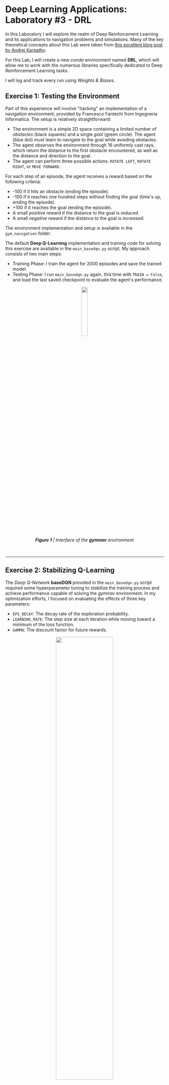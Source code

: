 # Deep Learning Applications: Laboratory #3 - DRL

In this Laboratory I will explore the realm of Deep Reinforcement Learning and its applications to navigation problems and simulations. Many of the key theoretical concepts about this Lab were taken from [this excellent blog post by Andrej Karpathy](http://karpathy.github.io/2016/05/31/rl/).

For this Lab, I will create a new *conda* environment named **DRL**, which will allow me to work with the numerous libraries specifically dedicated to Deep Reinforcement Learning tasks.

I will log and track every run using *Weights & Biases*.

## Exercise 1: Testing the Environment

Part of this experience will involve "hacking" an implementation of a navigation environment, provided by Francesco Fantechi from Ingegneria Informatica. The setup is relatively straightforward:

+ The environment is a simple 2D space containing a limited number of *obstacles* (black squares) and a single *goal* (green circle). The agent (blue dot) must learn to navigate to the goal while avoiding obstacles.
+ The agent *observes* the environment through 16 uniformly cast rays, which return the distance to the first obstacle encountered, as well as the distance and direction to the goal.
+ The agent can perform three possible actions: `ROTATE LEFT`, `ROTATE RIGHT`, or `MOVE FORWARD`.

For each step of an episode, the agent receives a reward based on the following criteria:
+ -100 if it hits an obstacle (ending the episode).
+ -100 if it reaches one hundred steps without finding the goal (time's up, ending the episode).
+ +100 if it reaches the goal (ending the episode).
+ A small *positive* reward if the distance to the goal is *reduced*.
+ A small *negative* reward if the distance to the goal is *increased*.

The environment implementation and setup is available in the `gym_navigation` folder.

The default **Deep Q-Learning** implementation and training code for solving this exercise are available in the `main_basedqn.py` script. My approach consists of two main steps:
- Training Phase: I train the agent for 2000 episodes and save the trained model.
- Testing Phase: I run `main_basedqn.py` again, this time with `TRAIN = False`, and load the last saved checkpoint to evaluate the agent's performance.

<p float="center" align="center">
  <img src="https://github.com/giovancombo/DeepLearningApps/blob/main/lab3/images/gymnav.png" width="20%">
</p>
<p align="center"><i><b>Figure 1</b> | Interface of the <b>gymnav</b> environment</i></p><br>

---

## Exercise 2: Stabilizing Q-Learning

The *Deep Q-Network* **baseDQN** provided in the `main_basedqn.py` script required some hyperparameter tuning to stabilize the training process and achieve performance capable of solving the *gymnav* environment.  In my optimization efforts, I focused on evaluating the effects of three key parameters:
- `EPS_DECAY`: The decay rate of the exploration probability.
- `LEARNING_RATE`: The step size at each iteration while moving toward a minimum of the loss function.
- `GAMMA`: The discount factor for future rewards.

<p float="center" align="center">
  <img src="https://github.com/giovancombo/DeepLearningApps/blob/main/lab3/images/gymnav_basedqn_eps.png" width="60%">
</p>
<p align="center"><i><b>Figure 2</b> | Comparison between runs on the gymnav environment using <b>baseDQN</b> with different <b>EPS_DECAY</b></i></p>

It appears that the smaller the `EPS_DECAY` value, the better the performance. However, I found it's crucial to be cautious when lowering this hyperparameter too much, because excessively small values can lead to performances that overly favor *exploitation* over *exploration*, potentially causing the agent to become stuck in a particular behavior too soon in the training.

<br><p float="center" align="center">
  <img src="https://github.com/giovancombo/DeepLearningApps/blob/main/lab3/images/gymnav_basedqn_lr.png" width="60%">
</p>
<p align="center"><i><b>Figure 3</b> | Comparison between runs on the gymnav environment using <b>baseDQN</b> with different <b>LEARNING_RATE</b></i></p>

We observe optimal performance for `LEARNING_RATE` in the range of 0.01 to 0.001, where the model effectively balances learning speed and stability. Learning Rates below 0.0001 lead to training failure, as the weight updates become too small for effective learning.

<br><p float="center" align="center">
  <img src="https://github.com/giovancombo/DeepLearningApps/blob/main/lab3/images/gymnav_basedqn_gamma.png" width="60%">
</p>
<p align="center"><i><b>Figure 4</b> | Comparison between runs on the gymnav environment using <b>baseDQN</b> with different <b>GAMMA</b></i></p>

There is consistent performance across a wide range of `GAMMA` values, from 0.9 to 0.9999. This stability suggests that both short-term and long-term strategies are equally effective in achieving the navigation goal.

<br><p float="center" align="center">
  <img src="https://github.com/giovancombo/DeepLearningApps/blob/main/lab3/images/gymnav_basedqn.png" width="60%">
</p>
<p align="center"><i><b>Figure 5</b> | Best runs on the gymnav environment using <b>baseDQN</b></i></p>

Setting `render = 'human'` enables a qualitative evaluation of the agent's navigation improvement. Over multiple runs, I observed the following patterns:
- During the initial phase of training (the first 300-400 episodes), the agent often wanders randomly in the environment.
- Usually, the agent begins to reach the goal more frequently, achieving a positive running average score.
- Despite there are clear improvements, the agent's performance remains inconsistent: it can successfully reach the goal for several consecutive episodes, and then begin to fluctuate or move in the opposite direction of the goal in subsequent episodes.
- Often, the agent collides with walls or obstacles without attempting to change direction, even immediately after spawning. In some instances, the agent navigates to the goal but stops just short of reaching it, then changes direction.

---

## Exercise 3: Going Deeper

### Exercise 3.1: Solving the environment with REINFORCE

**REINFORCE** is one of the pioneering Policy Gradient algorithms in DRL. Given its simplicity, I decided to utilize not only professor Bagdanov's implementation, available in the `baseREINFORCE.py` script, but also to develop my own version, inspired by a tutorial, which I've implemented in the `myREINFORCE.py` script. To facilitate experimentation, I created a `main_reinforce.py` script that allows for launching runs using either implementation.

<p float="center" align="center">
  <img src="https://github.com/giovancombo/DeepLearningApps/blob/main/lab3/images/gymnav_reinforce.png" width="60%">
</p>
<p align="center"><i><b>Figure 6</b> | Best runs on the gymnav environment using <b>baseREINFORCE</b></i></p>

After conducting multiple runs using REINFORCE in the Navigation environment, I observed an unexpected behavior pattern in the agents. After some first episodes in which agents struggled to reach the goal, but their movements across the map maintained at least a logical pattern, agents adopted a peculiar strategy involving circular movements. This behavior allowed them to balance their total episode reward without incurring significant losses: by moving in circles, agents alternated between slightly negative rewards when moving away from the goal, and slightly positive rewards when moving towards the goal. This kind of strategy is sub-optimal for the agent, but it represents a form of *mode collapse*, where the agent becomes trapped in a local minimum of the reward function. This behavior prevents the agent from learning the correct policy for consistently succeeding in each episode.

Another notable behavior is the strong dependence of episode outcomes on the initial policy initialization. Cases where the agent radically changes its direction to actively go towards the goal are rare. To address this, I experimented with several modifications on the environment reward system, as a hint in the exercise suggested that the *gymnav* environment suffered from a design flaw, which was causing issues when using REINFORCE:
- In the `gym_navigation/envs/navigation_track.py` script, modifying `FORWARD_REWARD` from 2 to -0.1 (from slightly positive to slightly negative).
- In the `gym_navigation/envs/navigation_goal.py` script, modifying `BACKWARD_REWARD` from -1 to -2.5.
- In the `gym_navigation/enums/action.py` script, removing the *linear shift* from the rotation actions, as every slight rotation would result in a very little positive reward.

However, removing the *linear shift* from the rotation actions resulted in an agent that moved through the environment in a jerky manner, without any improvement in performance. This modification, while altering the agent's movement pattern, failed to address the underlying issues or enhance the navigation capabilities.

Modifying the reward system for getting closer to or further from the goal only slightly improved performance. The agent remained inconsistent, often alternating between successfully reaching the goal and demonstrating inability to maintain a clear policy.

The hyperparameter tuning for REINFORCE focused on `LEARNING_RATE` and `GAMMA`. I could observed that optimal values of `GAMMA` range between 0.8 and 0.99 (*Figure 6*), however an important trend emerged with lower gamma values: the agent achieved positive scores but rarely reached the goal. Instead, it developed a strategy of rotating in circles, allowing the episode to time out. This behavior maximized short-term rewards without achieving the actual objective.

<p float="center" align="center">
  <img src="https://github.com/giovancombo/DeepLearningApps/blob/main/lab3/images/gymnav_confronto.png" width="60%">
</p>
<p align="center"><i><b>Figure 7</b> | Comparison between runs on the gymnav environment using <b>baseREINFORCE</b> and <b>baseDQN</b></i></p>

*Figure 7* demonstrates how Deep Q-Learning achieves better performances than REINFORCE in the *gymnav* task. This superiority can be attributed to DQL's ability to learn from past experiences, leading to faster and more stable learning. The *epsilon-greedy* strategy and directly learning an *action-value function* are features that provide a more long-term stable learning compared to REINFORCE's policy gradient approach.

---
### Exercise 3.2: Solving another environment

After working with the custom *gymnav* environment, it is now time to explore some of the environments available in the [Gymnasium](https://gymnasium.farama.org/) framework, which offers a consistent interface to a broad range of Reinforcement Learning environments, making it an ideal platform for comparative studies.

In this section, I will perform a comparative analysis of the **REINFORCE** and **Deep Q-Learning** algorithms' performances in solving two of the most popular OpenAI Gymnasium environments:
+ [Lunar Lander-v2](https://gymnasium.farama.org/environments/box2d/lunar_lander/): the environment is considered *solved* when the average score of the latest 100 episodes reaches **200**.
+ [CartPole-v1](https://gymnasium.farama.org/environments/classic_control/cart_pole/): the environment is considered *solved* when the average score of the latest 100 episodes reaches **190**.

<p float="center" align="center">
  <img src="https://github.com/giovancombo/DeepLearningApps/blob/main/lab3/images/lunarlander_interface.png" width="25%">
  <img src="https://github.com/giovancombo/DeepLearningApps/blob/main/lab3/images/cartpole_interface.png" width="25%">
</p>
<p align="center"><i><b>Figure 8</b> | <b>LunarLander-v2</b> (left) and <b>CartPole-v1</b> (right) interfaces</i></p>

Since the **baseDQN** architecture provided in the `main_basedqn.py` script was specifically tailored for the *gymnav* environment, I recognized that I needed a more flexible solution. So, I decided to develop my own version of the DQL algorithm (inspired by a tutorial), **myDQN**, which is designed to be more adaptable to various *Gymnasium* environments. It is implemented in the `main_mydqn.py` script.

#### LunarLander-v2

<p float="center" align="center">
  <img src="https://github.com/giovancombo/DeepLearningApps/blob/main/lab3/images/lunarlander_reinforce.png" width="49%">
  <img src="https://github.com/giovancombo/DeepLearningApps/blob/main/lab3/images/lunarlander_dqn.png" width="49%">
</p>
<p align="center"><i><b>Figure 9</b> | Runs on the LunarLander-v2 environment using <b>REINFORCE</b> (left) and <b>myDQN</b> (right) algorithms</i></p>

#### CartPole-v1

<p float="center" align="center">
  <img src="https://github.com/giovancombo/DeepLearningApps/blob/main/lab3/images/cartpole_reinforce.png" width="49%">
  <img src="https://github.com/giovancombo/DeepLearningApps/blob/main/lab3/images/cartpole_dqn.png" width="49%">
</p>
<p align="center"><i><b>Figure 10</b> | Runs on the CartPole-v1 environment using <b>REINFORCE</b> (left) and <b>myDQN</b> (right) algorithms</i></p>

Surprisingly, here **myREINFORCE** algorithm solved the CartPole-v1 environment faster than **myDQN**.

---
### Exercise 3.3: Advanced techniques 

While REINFORCE and Deep Q-Learning are foundational approaches in Deep Reinforcement Learning (DRL), they are no longer considered state-of-the-art. Currently, one of the most powerful methods for solving DRL environments is [Proximal Policy Optimization (PPO)](https://arxiv.org/abs/1707.06347).

Intrigued by its potential, I decided to implement PPO to enhance our comparative analysis. My implementation, which I've named **myPPO**, takes inspiration from [this off-the-shelf implementation of PPO](https://github.com/bentrevett/pytorch-rl/blob/master/5a%20-%20Proximal%20Policy%20Optimization%20(PPO)%20%5BLunarLander%5D.ipynb). The goal is to solve the *LunarLander-v2* environment and compare its performance with the previously implemented Deep Q-Learning and REINFORCE algorithms. **myPPO** implementation can be found in the `main_myppo1.py` script.

*Proximal Policy Optimization* employs an Actor-Critic approach. This methodology uses two distinct models, one called *Actor* and the other called *Critic*.
+ The *Actor* model earns the optimal action to take in a given observed state of the environment. In the *LunarLander-v2* case, it takes in input a list of eight values that represent the current state of the rocket (position, velocity, orientation), and outputs the specific action indicating which engine to fire.
+ The *Critic* model evaluates the value of being in a particular state.

This dual-model structure allows PPO to simultaneously learn both the policy (via the *Actor*) and the value function (via the *Critic*), leading to more stable and efficient learning.

#### LunarLander-v2

<p float="center" align="center">
  <img src="https://github.com/giovancombo/DeepLearningApps/blob/main/lab3/images/lunarlander_confronto.png" width="49%">
</p>
<p align="center"><i><b>Figure 11</b> | Comparison between runs on the LunarLander-v2 environment using <b>REINFORCE</b>, <b>myDQN</b> and <b>myPPO</b> algorithms</i></p>

#### CartPole-v1

<p float="center" align="center">
  <img src="https://github.com/giovancombo/DeepLearningApps/blob/main/lab3/images/cartpole_confronto.png" width="49%">
</p>
<p align="center"><i><b>Figure 12</b> | Comparison between runs on the CartPole-v1 environment using <b>REINFORCE</b>, <b>myDQN</b> and <b>myPPO</b> algorithms</i></p>
